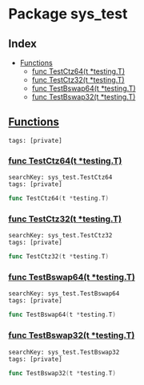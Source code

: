 # Package sys_test

## Index

* [Functions](#func)
    * [func TestCtz64(t *testing.T)](#TestCtz64)
    * [func TestCtz32(t *testing.T)](#TestCtz32)
    * [func TestBswap64(t *testing.T)](#TestBswap64)
    * [func TestBswap32(t *testing.T)](#TestBswap32)


## <a id="func" href="#func">Functions</a>

```
tags: [private]
```

### <a id="TestCtz64" href="#TestCtz64">func TestCtz64(t *testing.T)</a>

```
searchKey: sys_test.TestCtz64
tags: [private]
```

```Go
func TestCtz64(t *testing.T)
```

### <a id="TestCtz32" href="#TestCtz32">func TestCtz32(t *testing.T)</a>

```
searchKey: sys_test.TestCtz32
tags: [private]
```

```Go
func TestCtz32(t *testing.T)
```

### <a id="TestBswap64" href="#TestBswap64">func TestBswap64(t *testing.T)</a>

```
searchKey: sys_test.TestBswap64
tags: [private]
```

```Go
func TestBswap64(t *testing.T)
```

### <a id="TestBswap32" href="#TestBswap32">func TestBswap32(t *testing.T)</a>

```
searchKey: sys_test.TestBswap32
tags: [private]
```

```Go
func TestBswap32(t *testing.T)
```

